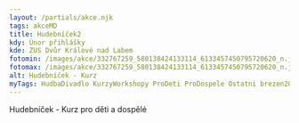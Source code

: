 ```yaml
---
layout: /partials/akce.njk
tags: akceMD
title: Hudebníček2
kdy: Únor přihlášky
kde: ZUS Dvůr Králové nad Labem
fotomin: /images/akce/332767259_580138424133114_6133457450795720620_n.jpg
fotomax: /images/akce/332767259_580138424133114_6133457450795720620_n.jpg
alt: Hudebníček - Kurz
myTags: HudbaDivadlo KurzyWorkshopy ProDeti ProDospele Ostatni brezen2023
---
```

H﻿udebníček  - Kurz pro děti a dospělé
